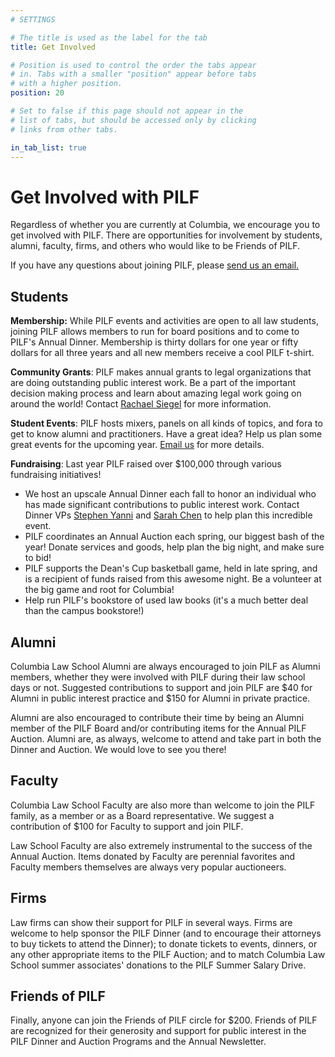 ```yaml
---
# SETTINGS

# The title is used as the label for the tab
title: Get Involved

# Position is used to control the order the tabs appear
# in. Tabs with a smaller "position" appear before tabs
# with a higher position.
position: 20

# Set to false if this page should not appear in the
# list of tabs, but should be accessed only by clicking
# links from other tabs.

in_tab_list: true
---
```

# Get Involved with PILF

Regardless of whether you are currently at Columbia, we
encourage you to get involved with PILF. There are opportunities
for involvement by students, alumni, faculty, firms, and others who
would like to be Friends of PILF.

If you have any questions about joining PILF, please [send us an email.](mailto:pilf@law.columbia.edu)

## Students

**Membership:** While PILF events and activities are open to all law students, joining PILF allows members to run for board positions and to come to PILF's Annual Dinner. Membership is thirty dollars for one year or fifty dollars for all three years and all new members receive a cool PILF t-shirt. 

**Community Grants**: PILF makes annual grants to legal organizations that are doing outstanding public interest work. Be a part of the important decision making process and learn about amazing legal work going on around the world! Contact [Rachael Siegel](mailto:PILF.Grants@gmail.com) for more information.

**Student Events**: PILF hosts mixers, panels on all kinds of topics, and fora to get to know alumni and practitioners. Have a great idea? Help us plan some great events for the upcoming year.  [Email us](mailto:pilf@law.columbia.edu) for more details.

**Fundraising**: Last year PILF raised over $100,000 through various fundraising initiatives!

*   We host an upscale Annual Dinner each fall to honor an individual who has made significant contributions to public interest work.  Contact Dinner VPs [Stephen Yanni](mailto:stephen.yanni@law.columbia.edu) and [Sarah Chen](mailto:weiyang.chen@law.columbia.edu) to help plan this incredible event.
*   PILF coordinates an Annual Auction each spring, our biggest bash of the year! Donate services and goods, help plan the big night, and make sure to bid!
*   PILF supports the Dean's Cup basketball game, held in late spring, and is a recipient of funds raised from this awesome night. Be a volunteer at the big game and root for Columbia!
*   Help run PILF's bookstore of used law books (it's a much better deal than the campus bookstore!)

## Alumni

Columbia Law School Alumni are always encouraged to join PILF as Alumni members, whether they were involved with PILF during their law school days or not. Suggested contributions to support and join PILF are $40 for Alumni in public interest practice and $150 for Alumni in private practice.

Alumni are also encouraged to contribute their time by being an Alumni member of the PILF Board and/or contributing items for the Annual PILF Auction. Alumni are, as always, welcome to attend and take part in both the Dinner and Auction. We would love to see you there!

## Faculty

Columbia Law School Faculty are also more than welcome to join the PILF family, as a member or as a Board representative. We suggest a contribution of $100 for Faculty to support and join PILF.

Law School Faculty are also extremely instrumental to the success of the Annual Auction. Items donated by Faculty are perennial favorites and Faculty members themselves are always very popular auctioneers.

## Firms

Law firms can show their support for PILF in several ways. Firms are welcome to help sponsor the PILF Dinner (and to encourage their attorneys to buy tickets to attend the Dinner); to donate tickets to events, dinners, or any other appropriate items to the PILF Auction; and to match Columbia Law School summer associates' donations to the PILF Summer Salary Drive.

## Friends of PILF

Finally, anyone can join the Friends of PILF circle for $200.  Friends of PILF are recognized for their generosity and support for public interest in the PILF Dinner and Auction Programs and the Annual Newsletter.  
